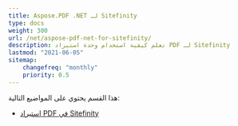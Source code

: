 ```yaml
---
title: Aspose.PDF .NET لـ Sitefinity
type: docs
weight: 300
url: /net/aspose-pdf-net-for-sitefinity/
description: تعلم كيفية استخدام وحدة استيراد PDF لـ Sitefinity
lastmod: "2021-06-05"
sitemap:
    changefreq: "monthly"
    priority: 0.5
---
```


هذا القسم يحتوي على المواضيع التالية:

- [استيراد PDF في Sitefinity](/pdf/net/sitefinity-pdf-import/)
